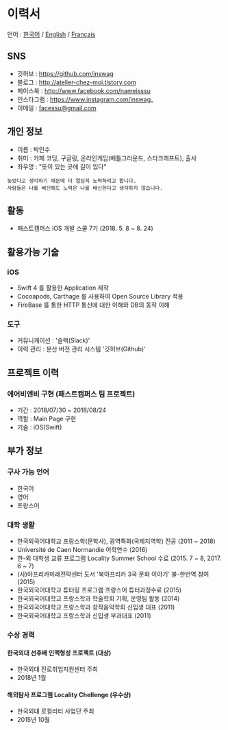 # 이력서
언어 : [한국어](https://github.com/inswag/resume/blob/master/README_KR.md) / 
      [English](https://github.com/inswag/resume/blob/master/README_EN.md) / 
      [Français](https://github.com/inswag/resume/blob/master/README_FR.md) 

## SNS
- 깃허브 : https://github.com/inswag
- 블로그 : http://atelier-chez-moi.tistory.com
- 페이스북 : http://www.facebook.com/nameisssu
- 인스타그램 : https://www.instagram.com/inswag_
- 이메일 : facessu@gmail.com

## 개인 정보
- 이름 : 박인수
- 취미 : 카페 코딩, 구글링, 온라인게임(배틀그라운드, 스타크래프트), 출사
- 좌우명 : "뜻이 있는 곳에 길이 있다"
  
```
늦었다고 생각하기 때문에 더 열심히 노력하려고 합니다.
사람들은 나를 배신해도 노력은 나를 배신한다고 생각하지 않습니다.
```
  
## 활동
- 패스트캠퍼스 iOS 개발 스쿨 7기 (2018. 5. 8 ~ 8. 24)
  
## 활용가능 기술
### iOS
- Swift 4 를 활용한 Application 제작
- Cocoapods, Carthage 를 사용하여 Open Source Library 적용
- FireBase 를 통한 HTTP 통신에 대한 이해와 DB의 동작 이해
  
### 도구
- 커뮤니케이션 : '슬랙(Slack)'
- 이력 관리 : 분산 버전 관리 시스템 '깃허브(Github)'
  
## 프로젝트 이력
### 에어비엔비 구현 (패스트캠퍼스 팀 프로젝트)
- 기간 : 2018/07/30 ~ 2018/08/24
- 역할 : Main Page 구현
- 기술 : iOS(Swift)

## 부가 정보
### 구사 가능 언어
- 한국어
- 영어
- 프랑스어

### 대학 생활
- 한국외국어대학교 프랑스학(문학사), 광역특화(국제지역학) 전공 (2011 ~ 2018)
- Université de Caen Normandie 어학연수 (2016)
- 한-외 대학생 교류 프로그램 Locality Summer School 수료 (2015. 7 ~ 8, 2017. 6 ~ 7)
- (사)아프리카미래전략센터 도서 '북아프리카 3국 문화 이야기' 불-한번역 참여 (2015) 
- 한국외국어대학교 튜터링 프로그램 프랑스어 튜터과정수료 (2015)
- 한국외국어대학교 프랑스학과 학술학회 기획, 운영팀 활동 (2014)
- 한국외국어대학교 프랑스학과 창작음악학회 신입생 대표 (2011)
- 한국외국어대학교 프랑스학과 신입생 부과대표 (2011)
  
### 수상 경력
#### 한국외대 선후배 인맥형성 프로젝트 (대상)
- 한국외대 진로취업지원센터 주최
- 2018년 1월
  
#### 해외탐사 프로그램 Locality Chellenge (우수상)
- 한국외대 로컬리티 사업단 주최
- 2015년 10월

